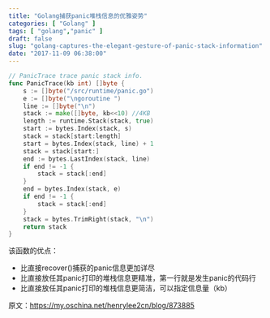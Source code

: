 ```yaml
---
title: "Golang捕获panic堆栈信息的优雅姿势"
categories: [ "Golang" ]
tags: [ "golang","panic" ]
draft: false
slug: "golang-captures-the-elegant-gesture-of-panic-stack-information"
date: "2017-11-09 06:38:00"
---
```


```go
// PanicTrace trace panic stack info.
func PanicTrace(kb int) []byte {
    s := []byte("/src/runtime/panic.go")
    e := []byte("\ngoroutine ")
    line := []byte("\n")
    stack := make([]byte, kb<<10) //4KB
    length := runtime.Stack(stack, true)
    start := bytes.Index(stack, s)
    stack = stack[start:length]
    start = bytes.Index(stack, line) + 1
    stack = stack[start:]
    end := bytes.LastIndex(stack, line)
    if end != -1 {
        stack = stack[:end]
    }
    end = bytes.Index(stack, e)
    if end != -1 {
        stack = stack[:end]
    }
    stack = bytes.TrimRight(stack, "\n")
    return stack
}
```


<!--more-->


该函数的优点：

 - 比直接recover()捕获的panic信息更加详尽
 - 比直接放任其panic打印的堆栈信息更精准，第一行就是发生panic的代码行
 - 比直接放任其panic打印的堆栈信息更简洁，可以指定信息量（kb）

原文：https://my.oschina.net/henrylee2cn/blog/873885